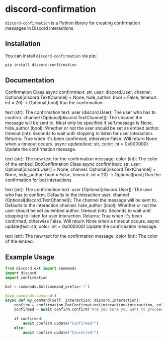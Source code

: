 # discord-confirmation

`discord-confirmation` is a Python library for creating confirmation messages in Discord interactions.

## Installation

You can install `discord-confirmation` via pip:

```bash
pip install discord-confirmation
```

## Documentation

Confirmation Class
async confirm(text: str, user: discord.User, channel: Optional[discord.TextChannel] = None, hide_author: bool = False, timeout: int = 20) -> Optional[bool]
Run the confirmation.

text (str): The confirmation text.
user (discord.User): The user who has to confirm.
channel (Optional[discord.TextChannel]): The channel the message will be sent to. Must only be specified if self.message is None.
hide_author (bool): Whether or not the user should be set as embed author.
timeout (int): Seconds to wait until stopping to listen for user interaction.
Returns: True when it's been confirmed, otherwise False. Will return None when a timeout occurs.
async update(text: str, color: int = 0x000000)
Update the confirmation message.

text (str): The new text for the confirmation message.
color (int): The color of the embed.
BotConfirmation Class
async confirm(text: str, user: Optional[discord.User] = None, channel: Optional[discord.TextChannel] = None, hide_author: bool = False, timeout: int = 20) -> Optional[bool]
Run the confirmation for bot interactions.

text (str): The confirmation text.
user (Optional[discord.User]): The user who has to confirm. Defaults to the interaction user.
channel (Optional[discord.TextChannel]): The channel the message will be sent to. Defaults to the interaction channel.
hide_author (bool): Whether or not the user should be set as embed author.
timeout (int): Seconds to wait until stopping to listen for user interaction.
Returns: True when it's been confirmed, otherwise False. Will return None when a timeout occurs.
async update(text: str, color: int = 0x000000)
Update the confirmation message.

text (str): The new text for the confirmation message.
color (int): The color of the embed.

## Example Usage

```py
from discord.ext import commands
import discord
import confirmation

bot = commands.Bot(command_prefix='!')

@app_commands.command()
async def my_command(self, interaction: discord.Interaction):
    confirm = confirmation.BotConfirmation(interaction=interaction, color=0x012345, ephemeral=True)
    confirmed = await confirm.confirm("Are you sure you want to proceed?")
    
    if confirmed:
        await confirm.update("Confirmed!")
    else:
        await confirm.update("Cancelled!")
```

